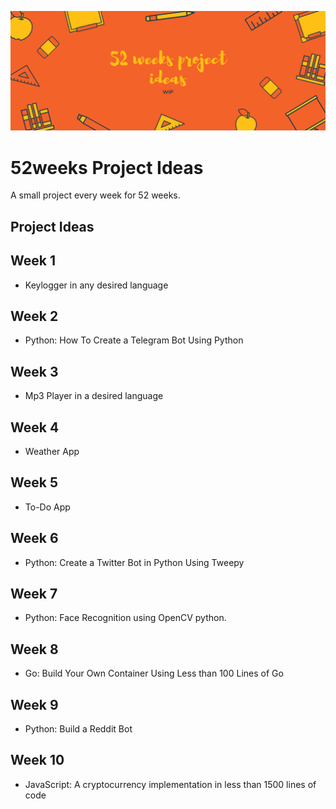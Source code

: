 ![Display Picture](/images/display.png)

# 52weeks Project Ideas

A small project every week for 52 weeks.

## Project Ideas

## Week 1

- Keylogger in any desired language

## Week 2

- Python: How To Create a Telegram Bot Using Python

## Week 3

- Mp3 Player in a desired language

## Week 4

- Weather App

## Week 5

- To-Do App

## Week 6

- Python: Create a Twitter Bot in Python Using Tweepy

## Week 7

- Python: Face Recognition using OpenCV python.

## Week 8

- Go: Build Your Own Container Using Less than 100 Lines of Go

## Week 9

- Python: Build a Reddit Bot

## Week 10

- JavaScript: A cryptocurrency implementation in less than 1500 lines of code
